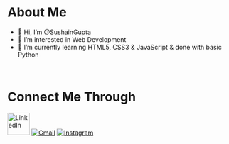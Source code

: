 <h1>About Me</h1>

- 👋 Hi, I’m @SushainGupta
- 👀 I’m interested in Web Development
- 🌱 I’m currently learning HTML5, CSS3 & JavaScript & done with basic Python


<br>
<h1> Connect Me Through</h1>
<div>
  <a href="https://www.linkedin.com/in/sushain-gupta-987015217/"><img alt="LinkedIn" src="https://user-images.githubusercontent.com/89994089/178003907-d0d960ba-e70a-400c-8556-d565fcb48718.png" height="50"></a>
  <a href="mailto:sushaingupta1234@gmail.com"><img alt="Gmail" src="https://img.shields.io/badge/Gmail-D14836?style=for-the-badge&logo=gmail&logoColor=white"/></a>
   <a href="https://www.instagram.com/sushain.gupta_"><img alt="Instagram" src="https://img.shields.io/badge/Instagram-E4405F?style=for-the-badge&logo=instagram&logoColor=white"/></a>
</div>
